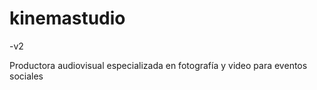 # kinemastudio

-v2

Productora audiovisual especializada en fotografía y video para eventos sociales
